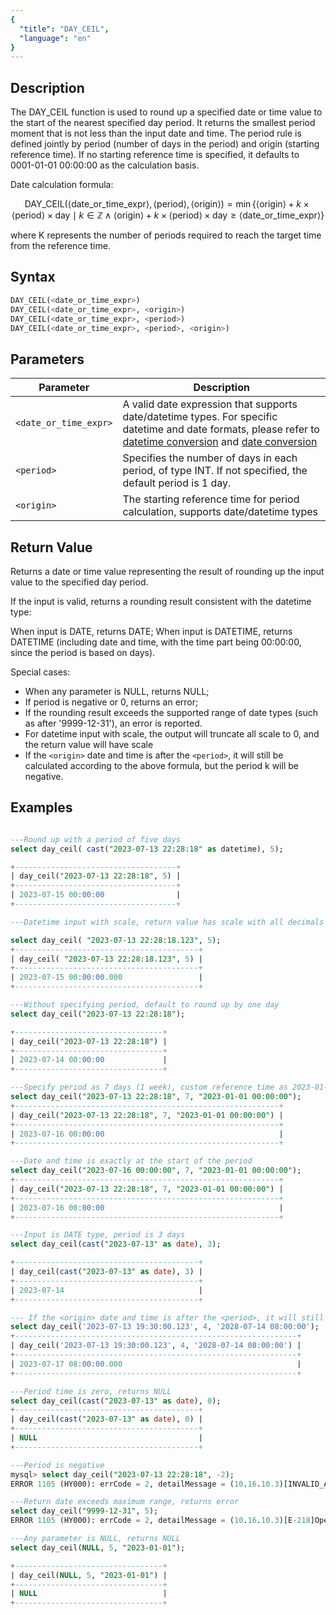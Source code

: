 ```yaml
---
{
  "title": "DAY_CEIL",
  "language": "en"
}
---
```


## Description

The DAY_CEIL function is used to round up a specified date or time value to the start of the nearest specified day period. It returns the smallest period moment that is not less than the input date and time. The period rule is defined jointly by period (number of days in the period) and origin (starting reference time). If no starting reference time is specified, it defaults to 0001-01-01 00:00:00 as the calculation basis.

Date calculation formula:

$$
\text{DAY\_CEIL}(\langle\text{date\_or\_time\_expr}\rangle, \langle\text{period}\rangle, \langle\text{origin}\rangle) = \min\{\langle\text{origin}\rangle + k \times \langle\text{period}\rangle \times \text{day} \mid k \in \mathbb{Z} \land \langle\text{origin}\rangle + k \times \langle\text{period}\rangle \times \text{day} \geq \langle\text{date\_or\_time\_expr}\rangle\}
$$

where K represents the number of periods required to reach the target time from the reference time.

## Syntax

```sql
DAY_CEIL(<date_or_time_expr>)
DAY_CEIL(<date_or_time_expr>, <origin>)
DAY_CEIL(<date_or_time_expr>, <period>)
DAY_CEIL(<date_or_time_expr>, <period>, <origin>)
```

## Parameters

| Parameter | Description |
| -- | -- |
| `<date_or_time_expr>` | A valid date expression that supports date/datetime types. For specific datetime and date formats, please refer to [datetime conversion](../../../../../docs/sql-manual/basic-element/sql-data-types/conversion/datetime-conversion) and [date conversion](../../../../../docs/sql-manual/basic-element/sql-data-types/conversion/date-conversion) |
| `<period>` | Specifies the number of days in each period, of type INT. If not specified, the default period is 1 day. |
| `<origin>` | The starting reference time for period calculation, supports date/datetime types |

## Return Value

Returns a date or time value representing the result of rounding up the input value to the specified day period.

If the input is valid, returns a rounding result consistent with the datetime type:

When input is DATE, returns DATE;
When input is DATETIME, returns DATETIME (including date and time, with the time part being 00:00:00, since the period is based on days).

Special cases:

- When any parameter is NULL, returns NULL;
- If period is negative or 0, returns an error;
- If the rounding result exceeds the supported range of date types (such as after '9999-12-31'), an error is reported.
- For datetime input with scale, the output will truncate all scale to 0, and the return value will have scale
- If the `<origin>` date and time is after the `<period>`, it will still be calculated according to the above formula, but the period k will be negative.

## Examples

```sql

---Round up with a period of five days
select day_ceil( cast("2023-07-13 22:28:18" as datetime), 5);

+------------------------------------+
| day_ceil("2023-07-13 22:28:18", 5) |
+------------------------------------+
| 2023-07-15 00:00:00                |
+------------------------------------+

---Datetime input with scale, return value has scale with all decimals as 0

select day_ceil( "2023-07-13 22:28:18.123", 5);
+-----------------------------------------+
| day_ceil( "2023-07-13 22:28:18.123", 5) |
+-----------------------------------------+
| 2023-07-15 00:00:00.000                 |
+-----------------------------------------+

---Without specifying period, default to round up by one day
select day_ceil("2023-07-13 22:28:18");

+---------------------------------+
| day_ceil("2023-07-13 22:28:18") |
+---------------------------------+
| 2023-07-14 00:00:00             |
+---------------------------------+

---Specify period as 7 days (1 week), custom reference time as 2023-01-01 00:00:00
select day_ceil("2023-07-13 22:28:18", 7, "2023-01-01 00:00:00");
+-----------------------------------------------------------+
| day_ceil("2023-07-13 22:28:18", 7, "2023-01-01 00:00:00") |
+-----------------------------------------------------------+
| 2023-07-16 00:00:00                                       |
+-----------------------------------------------------------+

---Date and time is exactly at the start of the period
select day_ceil("2023-07-16 00:00:00", 7, "2023-01-01 00:00:00");
+-----------------------------------------------------------+
| day_ceil("2023-07-13 22:28:18", 7, "2023-01-01 00:00:00") |
+-----------------------------------------------------------+
| 2023-07-16 00:00:00                                       |
+-----------------------------------------------------------+

---Input is DATE type, period is 3 days
select day_ceil(cast("2023-07-13" as date), 3);

+-----------------------------------------+
| day_ceil(cast("2023-07-13" as date), 3) |
+-----------------------------------------+
| 2023-07-14                              |
+-----------------------------------------+

--- If the <origin> date and time is after the <period>, it will still be calculated according to the above formula, but the period k will be negative.
select day_ceil('2023-07-13 19:30:00.123', 4, '2028-07-14 08:00:00');
+---------------------------------------------------------------+
| day_ceil('2023-07-13 19:30:00.123', 4, '2028-07-14 08:00:00') |
+---------------------------------------------------------------+
| 2023-07-17 08:00:00.000                                       |
+---------------------------------------------------------------+

---Period time is zero, returns NULL
select day_ceil(cast("2023-07-13" as date), 0);
+-----------------------------------------+
| day_ceil(cast("2023-07-13" as date), 0) |
+-----------------------------------------+
| NULL                                    |
+-----------------------------------------+

---Period is negative
mysql> select day_ceil("2023-07-13 22:28:18", -2);
ERROR 1105 (HY000): errCode = 2, detailMessage = (10.16.10.3)[INVALID_ARGUMENT]Operation day_ceil of 2023-07-13 22:28:18, -2 input wrong parameters, period can not be negative or zero

---Return date exceeds maximum range, returns error
select day_ceil("9999-12-31", 5);
ERROR 1105 (HY000): errCode = 2, detailMessage = (10.16.10.3)[E-218]Operation day_ceil of 9999-12-31 00:00:00, 5 out of range

---Any parameter is NULL, returns NULL
select day_ceil(NULL, 5, "2023-01-01");

+---------------------------------+
| day_ceil(NULL, 5, "2023-01-01") |
+---------------------------------+
| NULL                            |
+---------------------------------+
```
